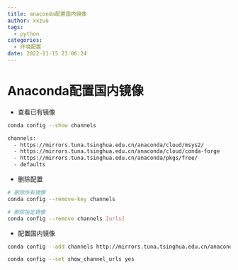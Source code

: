```yaml
---
title: anaconda配置国内镜像
author: xxzuo
tags:
  - python
categories:
  - 环境配置
date: 2022-11-15 23:06:24
---
```


# Anaconda配置国内镜像



- 查看已有镜像

```bash
conda config --show channels

channels:
  - https://mirrors.tuna.tsinghua.edu.cn/anaconda/cloud/msys2/
  - https://mirrors.tuna.tsinghua.edu.cn/anaconda/cloud/conda-forge
  - https://mirrors.tuna.tsinghua.edu.cn/anaconda/pkgs/free/
  - defaults

```

- 删除配置

```bash
# 删除所有镜像
conda config --remove-key channels

# 删除指定镜像
conda config --remove channels [urls]
```

- 配置国内镜像

```bash
conda config --add channels http://mirrors.tuna.tsinghua.edu.cn/anaconda/pkgs/main/

conda config --set show_channel_urls yes
```

